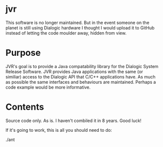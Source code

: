 jvr
===

This software is no longer maintained. But in the event someone on the planet is still using
Dialogic hardware I thought I would upload it to GitHub instead of letting the code 
moulder away, hidden from view.

Purpose
=======

JVR's goal is to provide a Java compatability library for the Dialogic System Release Software. JVR provides Java applications with the same (or similiar) access to the Dialogic API that C/C++ applications have. As much as possible the same interfaces and behaviours are maintained. Perhaps a code example would be more informative.

Contents
========

Source code only. As is. I haven't combiled it in 8 years. Good luck!

If it's going to work, this is all you should need to do:

./ant 

